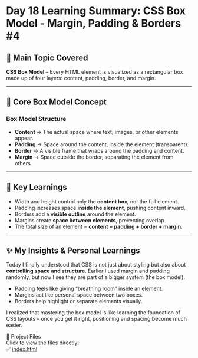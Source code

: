 # Day 18 Learning Summary: CSS Box Model - Margin, Padding & Borders  #4

## 📌 Main Topic Covered  
**CSS Box Model** – Every HTML element is visualized as a rectangular box made up of four layers: content, padding, border, and margin.  

---

## 🧩 Core Box Model Concept  

### Box Model Structure  
- **Content** → The actual space where text, images, or other elements appear.  
- **Padding** → Space around the content, inside the element (transparent).  
- **Border** → A visible frame that wraps around the padding and content.  
- **Margin** → Space outside the border, separating the element from others.  

---

## 🎯 Key Learnings  
- Width and height control only the **content box**, not the full element.  
- Padding increases space **inside the element**, pushing content inward.  
- Borders add a **visible outline** around the element.  
- Margins create **space between elements**, preventing overlap.  
- The total size of an element = **content + padding + border + margin**.  

---

## ✨ My Insights & Personal Learnings  
Today I finally understood that CSS is not just about styling but also about **controlling space and structure**. Earlier I used margin and padding randomly, but now I see they are part of a bigger system (the box model).  
- Padding feels like giving “breathing room” inside an element.  
- Margins act like personal space between two boxes.  
- Borders help highlight or separate elements visually.  

I realized that mastering the box model is like learning the foundation of CSS layouts – once you get it right, positioning and spacing become much easier. 

📂 Project Files  
Click to view the files directly:  
✅ [index.html](./index.html)  


